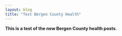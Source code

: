 ```yaml
---
layout: blog
title: "Test Bergen County Health"
---
```


**This is a test of the new Bergen County health posts**.
